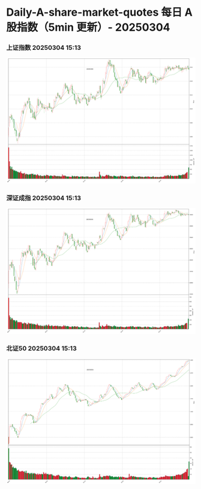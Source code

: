 
# Daily-A-share-market-quotes 每日 A 股指数（5min 更新）- 20250304

### 上证指数 20250304 15:13
![](./fig/2025/3/20250304-sh000001.png)

### 深证成指 20250304 15:13
![](./fig/2025/3/20250304-sz399001.png)

### 北证50 20250304 15:13
![](./fig/2025/3/20250304-bj899050.png)
